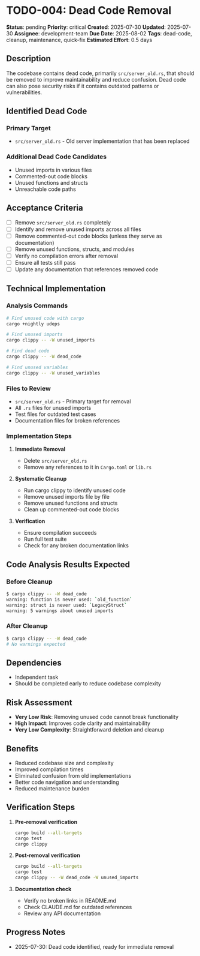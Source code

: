 # TODO-004: Dead Code Removal

**Status**: pending
**Priority**: critical
**Created**: 2025-07-30
**Updated**: 2025-07-30
**Assignee**: development-team
**Due Date**: 2025-08-02
**Tags**: dead-code, cleanup, maintenance, quick-fix
**Estimated Effort**: 0.5 days

## Description

The codebase contains dead code, primarily `src/server_old.rs`, that should be removed to improve maintainability and reduce confusion. Dead code can also pose security risks if it contains outdated patterns or vulnerabilities.

## Identified Dead Code

### Primary Target
- `src/server_old.rs` - Old server implementation that has been replaced

### Additional Dead Code Candidates
- Unused imports in various files
- Commented-out code blocks
- Unused functions and structs
- Unreachable code paths

## Acceptance Criteria

- [ ] Remove `src/server_old.rs` completely
- [ ] Identify and remove unused imports across all files
- [ ] Remove commented-out code blocks (unless they serve as documentation)
- [ ] Remove unused functions, structs, and modules
- [ ] Verify no compilation errors after removal
- [ ] Ensure all tests still pass
- [ ] Update any documentation that references removed code

## Technical Implementation

### Analysis Commands
```bash
# Find unused code with cargo
cargo +nightly udeps

# Find unused imports
cargo clippy -- -W unused_imports

# Find dead code
cargo clippy -- -W dead_code

# Find unused variables
cargo clippy -- -W unused_variables
```

### Files to Review
- `src/server_old.rs` - Primary target for removal
- All `.rs` files for unused imports
- Test files for outdated test cases
- Documentation files for broken references

### Implementation Steps
1. **Immediate Removal**
   - Delete `src/server_old.rs`
   - Remove any references to it in `Cargo.toml` or `lib.rs`

2. **Systematic Cleanup**
   - Run cargo clippy to identify unused code
   - Remove unused imports file by file
   - Remove unused functions and structs
   - Clean up commented-out code blocks

3. **Verification**
   - Ensure compilation succeeds
   - Run full test suite
   - Check for any broken documentation links

## Code Analysis Results Expected

### Before Cleanup
```bash
$ cargo clippy -- -W dead_code
warning: function is never used: `old_function`
warning: struct is never used: `LegacyStruct`
warning: 5 warnings about unused imports
```

### After Cleanup
```bash
$ cargo clippy -- -W dead_code
# No warnings expected
```

## Dependencies
- Independent task
- Should be completed early to reduce codebase complexity

## Risk Assessment
- **Very Low Risk**: Removing unused code cannot break functionality
- **High Impact**: Improves code clarity and maintainability
- **Very Low Complexity**: Straightforward deletion and cleanup

## Benefits
- Reduced codebase size and complexity
- Improved compilation times
- Eliminated confusion from old implementations
- Better code navigation and understanding
- Reduced maintenance burden

## Verification Steps
1. **Pre-removal verification**
   ```bash
   cargo build --all-targets
   cargo test
   cargo clippy
   ```

2. **Post-removal verification**
   ```bash
   cargo build --all-targets
   cargo test
   cargo clippy -- -W dead_code -W unused_imports
   ```

3. **Documentation check**
   - Verify no broken links in README.md
   - Check CLAUDE.md for outdated references
   - Review any API documentation

## Progress Notes
- 2025-07-30: Dead code identified, ready for immediate removal